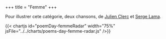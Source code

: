 +++
title = "Femme"
+++

Pour illustrer cete catégorie, deux chansons, de [Julien Clerc](https://www.google.com/search?q=femmes+je+vous+aime+julien+clerc) et [Serge Lama](https://www.google.com/search?q=femme+femme+femme+serge+lama).

{{< chartjs id="poemDay-femmeRadar" width="75%" jsFile="../../charts/poems-day-femme-radar.js" />}}
